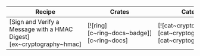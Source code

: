 | Recipe | Crates | Categories |
|--------|--------|------------|
| [Sign and Verify a Message with a HMAC Digest][ex~cryptography~hmac] | [![ring][c~ring~docs~badge]][c~ring~docs] | [![cat~cryptography][cat~cryptography~badge]][cat~cryptography] |
